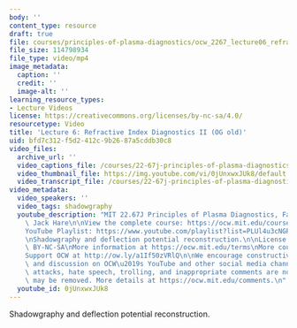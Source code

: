 ```yaml
---
body: ''
content_type: resource
draft: true
file: courses/principles-of-plasma-diagnostics/ocw_2267_lecture06_refractive_2_360p_16_9.mp4
file_size: 114798934
file_type: video/mp4
image_metadata:
  caption: ''
  credit: ''
  image-alt: ''
learning_resource_types:
- Lecture Videos
license: https://creativecommons.org/licenses/by-nc-sa/4.0/
resourcetype: Video
title: 'Lecture 6: Refractive Index Diagnostics II (OG old)'
uid: bfd7c312-f5d2-412c-9b26-87a5cddb30c8
video_files:
  archive_url: ''
  video_captions_file: /courses/22-67j-principles-of-plasma-diagnostics-fall-2023/1Y8_A4m8PCd3uzWgeer3WV_6QkVRXJ0Pq_transcript.webvtt
  video_thumbnail_file: https://img.youtube.com/vi/0jUnxwxJUk8/default.jpg
  video_transcript_file: /courses/22-67j-principles-of-plasma-diagnostics-fall-2023/1Y8_A4m8PCd3uzWgeer3WV_6QkVRXJ0Pq_transcript.pdf
video_metadata:
  video_speakers: ''
  video_tags: shadowgraphy
  youtube_description: "MIT 22.67J Principles of Plasma Diagnostics, Fall 2023\nInstructor:\
    \ Jack Hare\n\nView the complete course: https://ocw.mit.edu/courses/22-67j-principles-of-plasma-diagnostics-fall-2023/\n\
    YouTube Playlist: https://www.youtube.com/playlist?list=PLUl4u3cNGP61wK-NwYKZMuABl_eHBmhu4\n\
    \nShadowgraphy and deflection potential reconstruction.\n\nLicense: Creative Commons\
    \ BY-NC-SA\nMore information at https://ocw.mit.edu/terms\nMore courses at https://ocw.mit.edu\n\
    Support OCW at http://ow.ly/a1If50zVRlQ\n\nWe encourage constructive comments\
    \ and discussion on OCW\u2019s YouTube and other social media channels. Personal\
    \ attacks, hate speech, trolling, and inappropriate comments are not allowed and\
    \ may be removed. More details at https://ocw.mit.edu/comments.\n"
  youtube_id: 0jUnxwxJUk8
---
```

Shadowgraphy and deflection potential reconstruction.